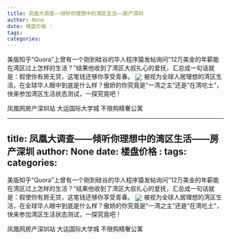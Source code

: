 ```yaml
---
title: 凤凰大调查——倾听你理想中的湾区生活——房产深圳
author: None
date: 楼盘价格 : 
tags: 
categories: 
---
```

                                        
<!-- more -->
美版知乎“Quora”上曾有一个刚到硅谷的华人程序猿发帖询问“12万美金的年薪能在湾区过上怎样的生活？”结果他收到了湾区大叔扎心的爱抚，汇总成一句话就是：假使你有房无贷，这笔钱还够你享受青春。
<img align="center" border="0" src="http://s1.ifengimg.com/2017/10/13/14b56ac78f29f049385a2e20a034cbfd.jpg" />
被视为全球人居理想的湾区生活，在全球华人眼中到底是什么样？傲娇的你究竟是“一湾之主”还是“在湾吃土”，快来参加湾区生活状态测试，一探究竟吧！
                        
                        
                        
                        
                                        
                    
                    
                
                    
                    
                    
                
                    
                
凤凰网房产深圳站
大运国际大学城
不限购精奢公寓
	                        
	                    
	                        
	                    
---
title: 凤凰大调查——倾听你理想中的湾区生活——房产深圳
author: None
date: 楼盘价格 : 
tags: 
categories: 
---
                                        
<!-- more -->
美版知乎“Quora”上曾有一个刚到硅谷的华人程序猿发帖询问“12万美金的年薪能在湾区过上怎样的生活？”结果他收到了湾区大叔扎心的爱抚，汇总成一句话就是：假使你有房无贷，这笔钱还够你享受青春。
<img align="center" border="0" src="http://s1.ifengimg.com/2017/10/13/14b56ac78f29f049385a2e20a034cbfd.jpg" />
被视为全球人居理想的湾区生活，在全球华人眼中到底是什么样？傲娇的你究竟是“一湾之主”还是“在湾吃土”，快来参加湾区生活状态测试，一探究竟吧！
                        
                        
                        
                        
                                        
                    
                    
                
                    
                    
                    
                
                    
                
凤凰网房产深圳站
大运国际大学城
不限购精奢公寓
	                        
	                    
	                        
	                    
